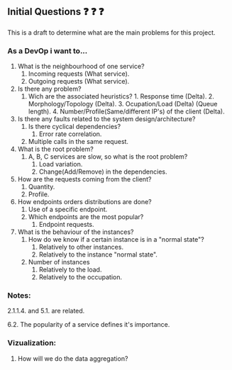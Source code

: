## Initial Questions :question: :question: :question:

This is a draft to determine what are the main problems for this project.

### As a DevOp i want to...

1. What is the neighbourhood of one service? 
    1. Incoming requests (What service).
    2. Outgoing requests (What service).
2. Is there any problem?
    1. Wich are the associated heuristics?
            1. Response time (Delta).
            2. Morphology/Topology (Delta).
            3. Ocupation/Load (Delta) (Queue length).
            4. Number/Profile(Same/different IP's) of the client (Delta).
3. Is there any faults related to the system design/architecture?
    1. Is there cyclical dependencies?
        1. Error rate correlation.
    2. Multiple calls in the same request.
4. What is the root problem?
    1. A, B, C services are slow, so what is the root problem?
        1. Load variation.
        2. Change(Add/Remove) in the dependencies.
5. How are the requests coming from the client?
    1. Quantity.
    2. Profile.
6. How endpoints orders distributions are done?
    1. Use of a specific endpoint.
    2. Which endpoints are the most popular?
        1. Endpoint requests.
7. What is the behaviour of the instances?
    1. How do we know if a certain instance is in a "normal state"?
        1. Relatively to other instances.
        2. Relatively to the instance "normal state".
    2. Number of instances
        1. Relatively to the load.
        2. Relatively to the occupation.

### Notes: 

2.1.1.4. and 5.1. are related.

6.2. The popularity of a service defines it's importance.

### Vizualization:
1. How will we do the data aggregation?
